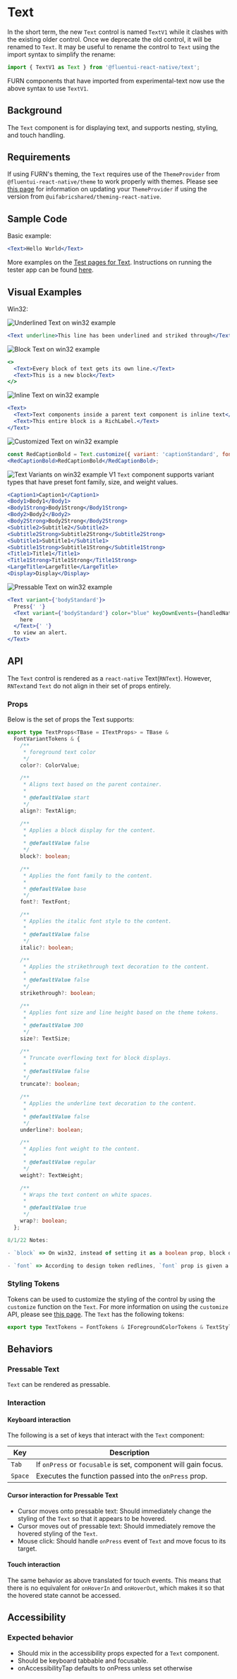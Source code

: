 # Text

In the short term, the new `Text` control is named `TextV1` while it clashes with the existing older control. Once we deprecate the old control, it will be renamed to `Text`. It may be useful to rename the control to `Text` using the import syntax to simplify the rename:

```ts
import { TextV1 as Text } from '@fluentui-react-native/text';
```

FURN components that have imported from experimental-text now use the above syntax to use `TextV1`.

## Background

The `Text` component is for displaying text, and supports nesting, styling, and touch handling.

## Requirements

If using FURN's theming, the `Text` requires use of the `ThemeProvider` from `@fluentui-react-native/theme` to work properly with themes. Please see [this page](../../../docs/pages/Guides/UpdateThemeProvider.md) for information on updating your `ThemeProvider` if using the version from `@uifabricshared/theming-react-native`.

## Sample Code

Basic example:

```jsx
<Text>Hello World</Text>
```

More examples on the [Test pages for Text](../../../apps/fluent-tester/src/TestComponents/TextV1). Instructions on running the tester app can be found [here](../../../apps/fluent-tester/README.md).

## Visual Examples

Win32:

![Underlined Text on win32 example](./assets/Text_example_underlined_win32.png)

```jsx
<Text underline>This line has been underlined and striked through</Text>
```

![Block Text on win32 example](./assets/Text_example_block_win32.png)

```jsx
<>
  <Text>Every block of text gets its own line.</Text>
  <Text>This is a new block</Text>
</>
```

![Inline Text on win32 example](./assets/Text_example_inline_win32.png)

```jsx
<Text>
  <Text>Text components inside a parent text component is inline text</Text>
  <Text>This entire block is a RichLabel.</Text>
</Text>
```

![Customized Text on win32 example](./assets/Text_example_customized_win32.png)

```jsx
const RedCaptionBold = Text.customize({ variant: 'captionStandard', fontWeight: '700', color: '#ff0000' });
<RedCaptionBold>RedCaptionBold</RedCaptionBold>;
```

![Text Variants on win32 example](./assets/Text_example_variants_win32.png)
V1 `Text` component supports variant types that have preset font family, size, and weight values.

```jsx
<Caption1>Caption1</Caption1>
<Body1>Body1</Body1>
<Body1Strong>Body1Strong</Body1Strong>
<Body2>Body2</Body2>
<Body2Strong>Body2Strong</Body2Strong>
<Subtitle2>Subtitle2</Subtitle2>
<Subtitle2Strong>Subtitle2Strong</Subtitle2Strong>
<Subtitle1>Subtitle1</Subtitle1>
<Subtitle1Strong>Subtitle1Strong</Subtitle1Strong>
<Title1>Title1</Title1>
<Title1Strong>Title1Strong</Title1Strong>
<LargeTitle>LargeTitle</LargeTitle>
<Display>Display</Display>
```

![Pressable Text on win32 example](./assets/Text_example_pressable_win32.png)

```jsx
<Text variant={'bodyStandard'}>
  Press{' '}
  <Text variant={'bodyStandard'} color="blue" keyDownEvents={handledNativeKeyboardEvents} onPress={_onPress2} onKeyDown={_onKeyDown2}>
    here
  </Text>{' '}
  to view an alert.
</Text>
```

## API

The `Text` control is rendered as a `react-native` Text(`RNText`). However, `RNText`and `Text` do not align in their set of props entirely.

### Props

Below is the set of props the Text supports:

```ts
export type TextProps<TBase = ITextProps> = TBase &
  FontVariantTokens & {
    /**
     * foreground text color
     */
    color?: ColorValue;

    /**
     * Aligns text based on the parent container.
     *
     * @defaultValue start
     */
    align?: TextAlign;

    /**
     * Applies a block display for the content.
     *
     * @defaultValue false
     */
    block?: boolean;

    /**
     * Applies the font family to the content.
     *
     * @defaultValue base
     */
    font?: TextFont;

    /**
     * Applies the italic font style to the content.
     *
     * @defaultValue false
     */
    italic?: boolean;

    /**
     * Applies the strikethrough text decoration to the content.
     *
     * @defaultValue false
     */
    strikethrough?: boolean;

    /**
     * Applies font size and line height based on the theme tokens.
     *
     * @defaultValue 300
     */
    size?: TextSize;

    /**
     * Truncate overflowing text for block displays.
     *
     * @defaultValue false
     */
    truncate?: boolean;

    /**
     * Applies the underline text decoration to the content.
     *
     * @defaultValue false
     */
    underline?: boolean;

    /**
     * Applies font weight to the content.
     *
     * @defaultValue regular
     */
    weight?: TextWeight;

    /**
     * Wraps the text content on white spaces.
     *
     * @defaultValue true
     */
    wrap?: boolean;
  };

8/1/22 Notes:

- `block` => On win32, instead of setting it as a boolean prop, block display is applied by default, and is overridden as inline when `<Text>` is wrapped by a parent `<Text>`.

- `font` => According to design token redlines, `font` prop is given a giant string with a delimiter of font families for each enum type (`base`/`numeric`/`monospace`), We currently don't have a way to deal with this fontFamily format. We only support a single font family for each font type.
```

### Styling Tokens

Tokens can be used to customize the styling of the control by using the `customize` function on the `Text`. For more information on using the `customize` API, please see [this page](../../framework/composition/README.md). The `Text` has the following tokens:

```ts
export type TextTokens = FontTokens & IForegroundColorTokens & TextStyle;
```

## Behaviors

### Pressable Text

`Text` can be rendered as pressable.

### Interaction

#### Keyboard interaction

The following is a set of keys that interact with the `Text` component:

| Key     | Description                                                    |
| ------- | -------------------------------------------------------------- |
| `Tab`   | If `onPress` or `focusable` is set, component will gain focus. |
| `Space` | Executes the function passed into the `onPress` prop.          |

#### Cursor interaction for Pressable Text

- Cursor moves onto pressable text: Should immediately change the styling of the `Text` so that it appears to be hovered.
- Cursor moves out of pressable text: Should immediately remove the hovered styling of the `Text`.
- Mouse click: Should handle `onPress` event of `Text` and move focus to its target.

#### Touch interaction

The same behavior as above translated for touch events. This means that there is no equivalent for `onHoverIn` and `onHoverOut`, which makes it so that the hovered state cannot be accessed.

## Accessibility

### Expected behavior

- Should mix in the accessibility props expected for a `Text` component.
- Should be keyboard tabbable and focusable.
- onAccessibilityTap defaults to onPress unless set otherwise
